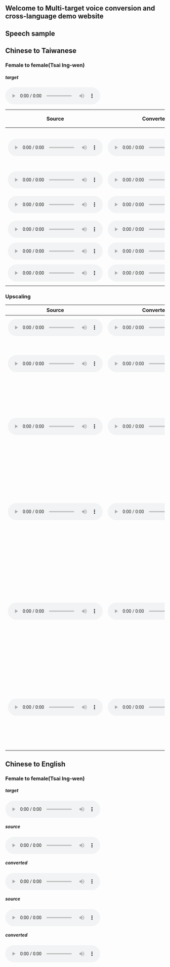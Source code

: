 ## Welcome to Multi-target voice conversion and cross-language demo website

<h2 id="speech-sample">Speech sample</h2>

<h2 id="speech-sample">Chinese to Taiwanese</h2>

<h3 id="female-to-female">Female to female(Tsai Ing-wen)</h3>

##### target
<audio controls="controls">
<source type="audio/wav" src="res/src/S-12.wav" /></source>
</audio>



| Source | Converted | 台語文字 |
| ----- | ----- | ----- |
| <audio controls="controls"><source type="audio/wav" src="res/src/Combine003_Sync061.wav" /></source></audio> | <audio controls="controls"><source type="audio/wav" src="res/src/Com03_061_to_tsi_M_.wav" /></source></audio> | 目睭愛捎（sa）較金--咧 |
| <audio controls="controls"><source type="audio/wav" src="res/src/Combine003_Sync086_no_speaker_173.53-175.45.wav" /></source></audio> | <audio controls="controls"><source type="audio/wav" src="res/src/Com03_086_to_tsi_M_.wav" /></source></audio> | 這句話我上愛聽 |
| <audio controls="controls"><source type="audio/wav" src="res/src/Combine003_Sync284.wav" /></source></audio> | <audio controls="controls"><source type="audio/wav" src="res/src/Combine003_Sync284_TSI.wav" /></source></audio> | 我將伊載轉來了後 |
| <audio controls="controls"><source type="audio/wav" src="res/src/Combine003_Sync298.wav" /></source></audio> | <audio controls="controls"><source type="audio/wav" src="res/src/Combine003_Sync298_TSI.wav" /></source></audio> | 我無歡喜的時陣 |
| <audio controls="controls"><source type="audio/wav" src="res/src/Combine003_Sync303.wav" /></source></audio> | <audio controls="controls"><source type="audio/wav" src="res/src/Combine003_Sync303_no_TSI.wav" /></source></audio> | 有時陣 |
| <audio controls="controls"><source type="audio/wav" src="res/src/Combine003_Sync325_no_speaker_692.30-694.45.wav" /></source></audio> | <audio controls="controls"><source type="audio/wav" src="res/src/Combine003_Sync325_no_TSI.wav" /></source></audio> | 家己過家己的生活 |


### Upscaling



| Source | Converted | 台語文字 |
| ----- | ----- | ----- |
| <audio controls="controls"><source type="audio/wav" src="res/src/Combine003_Sync331.wav" /></source></audio> | <audio controls="controls"><source type="audio/wav" src="res/src/Combine003_Sync331_no_TSI.wav" /></source></audio> | 我真正足愛我的妹妹 |
| <audio controls="controls"><source type="audio/wav" src="res/src/Combine003_Sync725.wav" /></source></audio> | <audio controls="controls"><source type="audio/wav" src="res/src/Combine003_Sync725_TSI.wav" /></source></audio> | 講一句「拍斷手骨顛倒勇」是誠（tsiann）好的鼓勵 |
| <audio controls="controls"><source type="audio/wav" src="res/src/S-2.wav" /></source></audio> | <audio controls="controls"><source type="audio/wav" src="res/src/S-2_TSI.wav" /></source></audio> | 阿爸摸我的頭鬃講，抾著物件愛緊還--人，你愛知影，拍散的鴨仔佮伊的主人攏真著急! |
| <audio controls="controls"><source type="audio/wav" src="res/src/S-8.wav" /></source></audio> | <audio controls="controls"><source type="audio/wav" src="res/src/S-8_TSI.wav" /></source></audio> | 毋閣（koh），今仔日我欲（beh）講的毋是電扇風抑（iah）是La-jí-o̍oh ， 是欲講阮阿爸彼台掛Lài-tah的鐵馬 |
| <audio controls="controls"><source type="audio/wav" src="res/src/S-25.wav" /></source></audio> | <audio controls="controls"><source type="audio/wav" src="res/src/S-25_TSI.wav" /></source></audio> | 月娘哪會無愛小覕（bih）--一下，規路一直綴（tuè）阮行，予阿爸騎赫（hiah）緊，害我心肝咇噗彩（phi̍h-pho̍k-tshái |
| <audio controls="controls"><source type="audio/wav" src="res/src/S-59.wav" /></source></audio> | <audio controls="controls"><source type="audio/wav" src="res/src/S-59_TSI.wav" /></source></audio> | 閣有七十歲的阿公放掉日本的空課，來到牛睏山頂咧修理破厝。逐家攏是土地的囝兒，無分國籍。|


## Chinese to English

<h3 id="female-to-female">Female to female(Tsai Ing-wen)</h3>

##### target 
<audio controls="controls">
<source type="audio/wav" src="res/src/S-10.wav"></source>
</audio>

##### source 
<audio controls="controls">
<source type="audio/wav" src="res/src/p228_219.wav"></source>
</audio>

##### converted 
<audio controls="controls">
<source type="audio/wav" src="res/src/p228_216_to_Tsi.wav"></source>
</audio>

##### source 
<audio controls="controls">
<source type="audio/wav" src="res/src/p228_339.wav"></source>
</audio>

##### converted 
<audio controls="controls">
<source type="audio/wav" src="res/src/p228_339_to_Tsi.wav"></source>
</audio>